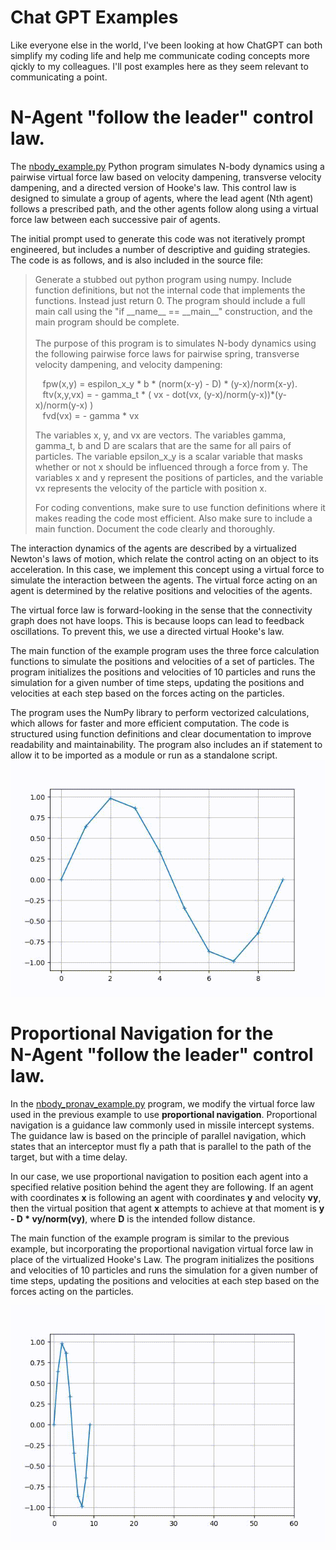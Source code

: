 # Chat GPT Examples

Like everyone else in the world, I've been looking at how ChatGPT can both simplify my coding life and help me communicate coding concepts more qickly to my colleagues.  I'll post examples here as they seem relevant to communicating a point.

# N-Agent "follow the leader" control law.
The [nbody_example.py](nbody_example.py) Python program simulates N-body dynamics using a pairwise virtual force law based on velocity dampening, transverse velocity dampening, and a directed version of Hooke's law. This control law is designed to simulate a group of agents, where the lead agent (Nth agent) follows a prescribed path, and the other agents follow along using a virtual force law between each successive pair of agents. <br/>

The initial prompt used to generate this code was not iteratively prompt engineered, but includes a number of descriptive and guiding strategies. The code is as follows, and is also included in the source file:
<blockquote>
Generate a stubbed out python program using numpy. Include function definitions, but not the internal code that implements the functions.  Instead just return 0.  The program should include a full main call using the "if __name__ == __main__" construction, and the main program should be complete.  
<br/><br/>
The purpose of this program is to simulates N-body dynamics using the following pairwise force laws for pairwise spring, transverse velocity dampening, and velocity dampening:
  
  &nbsp;&nbsp;&nbsp;fpw(x,y) = espilon_x_y * b * (norm(x-y) - D) * (y-x)/norm(x-y).  <br/>
  &nbsp;&nbsp;&nbsp;ftv(x,y,vx) = - gamma_t * ( vx - dot(vx, (y-x)/norm(y-x))*(y-x)/norm(y-x) ) <br/>
  &nbsp;&nbsp;&nbsp;fvd(vx) = - gamma * vx <br/>

The variables x, y, and vx are vectors.  The variables gamma, gamma_t, b and D are scalars that are the same for all pairs of particles. The variable 
epsilon_x_y is a scalar variable that masks whether or not x should be influenced through a force from y.  The variables x and y represent the 
positions of particles, and the variable vx represents the velocity of the particle with position x.  

For coding conventions, make sure to use function definitions where it makes reading the code most efficient.  Also make sure to include a main 
function.  Document the code clearly and thoroughly.
</blockquote>

The interaction dynamics of the agents are described by a virtualized Newton's laws of motion, which relate the control acting on an object to its acceleration. In this case, we implement this concept using a virtual force to simulate the interaction between the agents. The virtual force acting on an agent is determined by the relative positions and velocities of the agents.

The virtual force law is forward-looking in the sense that the connectivity graph does not have loops. This is because loops can lead to feedback oscillations. To prevent this, we use a directed virtual Hooke's law.

The main function of the example program uses the three force calculation functions to simulate the positions and velocities of a set of particles. The program initializes the positions and velocities of 10 particles and runs the simulation for a given number of time steps, updating the positions and velocities at each step based on the forces acting on the particles.

The program uses the NumPy library to perform vectorized calculations, which allows for faster and more efficient computation. The code is structured using function definitions and clear documentation to improve readability and maintainability. The program also includes an if statement to allow it to be imported as a module or run as a standalone script.
![One agent leading nine others](./follow_the_leader.gif)

# Proportional Navigation for the <br> N-Agent "follow the leader" control law.
In the [nbody_pronav_example.py](nbody_pronav_example.py) program, we modify the virtual force law used in the previous example to use **proportional navigation**. Proportional navigation is a guidance law commonly used in missile intercept systems. The guidance law is based on the principle of parallel navigation, which states that an interceptor must fly a path that is parallel to the path of the target, but with a time delay.

In our case, we use proportional navigation to position each agent into a specified relative position behind the agent they are following. If an agent with coordinates **x** is following an agent with coordinates **y** and velocity **vy**, then the virtual position that agent **x** attempts to achieve at that moment is **y - D * vy/norm(vy)**, where **D** is the intended follow distance.

The main function of the example program is similar to the previous example, but incorporating the proportional navigation virtual force law in place of the virtualized Hooke's Law. The program initializes the positions and velocities of 10 particles and runs the simulation for a given number of time steps, updating the positions and velocities at each step based on the forces acting on the particles.

![One agent leading nine others](./pronav_follow_the_leader.gif)
